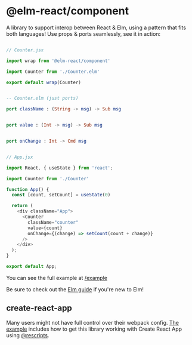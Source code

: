 # @elm-react/component

A library to support interop between React & Elm, using a pattern that fits both languages! Use props & ports seamlessly, see it in action:


```javascript

// Counter.jsx

import wrap from '@elm-react/component'

import Counter from './Counter.elm'

export default wrap(Counter)

```

```elm

-- Counter.elm (just ports)

port className : (String -> msg) -> Sub msg


port value : (Int -> msg) -> Sub msg


port onChange : Int -> Cmd msg

```

```javascript

// App.jsx

import React, { useState } from 'react';

import Counter from './Counter'

function App() {
  const [count, setCount] = useState(0)

  return (
    <div className="App">
      <Counter
        className="counter"
        value={count}
        onChange={(change) => setCount(count + change)}
      />
    </div>
  );
}

export default App;

```

You can see the full example at [/example](https://github.com/Parasrah/elm-react-component/tree/master/example)

Be sure to check out the [Elm guide](https://guide.elm-lang.org/) if you're new to Elm!

## create-react-app

Many users might not have full control over their webpack config. [The example](https://github.com/Parasrah/elm-react-component/tree/master/example) includes how to get this library working
with Create React App using [@rescripts](https://github.com/harrysolovay/rescripts).
